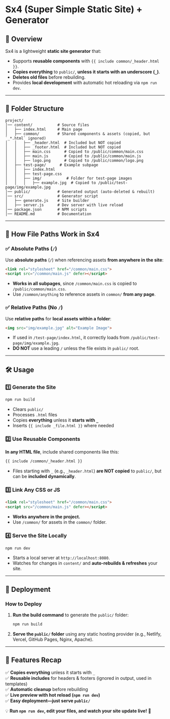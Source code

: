 # Sx4 (Super Simple Static Site) + Generator

## 🚀 Overview
Sx4 is a lightweight **static site generator** that:
- Supports **reusable components** with `{{ include common/_header.html }}`.
- **Copies everything** to `public/`, **unless it starts with an underscore (`_`)**.
- **Deletes old files** before rebuilding.
- Provides **local development** with automatic hot reloading via `npm run dev`.

---

## 📂 Folder Structure
```
project/
│── content/           # Source files
│   ├── index.html     # Main page
│   ├── common/        # Shared components & assets (copied, but `_*.html` ignored)
│   │   ├── _header.html  # Included but NOT copied
│   │   ├── _footer.html  # Included but NOT copied
│   │   ├── main.css      # Copied to /public/common/main.css
│   │   ├── main.js       # Copied to /public/common/main.js
│   │   ├── logo.png      # Copied to /public/common/logo.png
│   ├── test-page/      # Example subpage
│   │   ├── index.html
│   │   ├── test-page.css
│   │   ├── img/           # Folder for test-page images
│   │   │   ├── example.jpg  # Copied to /public/test-page/img/example.jpg
│── public/            # Generated output (auto-deleted & rebuilt)
│── src/               # Generator script
│   ├── generate.js    # Site builder
│   ├── server.js      # Dev server with live reload
│── package.json       # NPM scripts
│── README.md          # Documentation
```

---

## 📌 **How File Paths Work in Sx4**
### ✅ **Absolute Paths (`/`)**
Use **absolute paths** (`/`) when referencing assets **from anywhere in the site**:
```html
<link rel="stylesheet" href="/common/main.css">
<script src="/common/main.js" defer></script>
```
- **Works in all subpages**, since `/common/main.css` is copied to `/public/common/main.css`.
- Use `/common/anything` to reference assets in `common/` **from any page**.

### ✅ **Relative Paths (No `/`)**
Use **relative paths** for **local assets within a folder**:
```html
<img src="img/example.jpg" alt="Example Image">
```
- If used in `/test-page/index.html`, it correctly loads from `/public/test-page/img/example.jpg`.
- **DO NOT** use a leading `/` unless the file exists in `public/` root.

---

## 🛠 Usage

### **1️⃣ Generate the Site**
```sh
npm run build
```
- Clears `public/`
- Processes `.html` files
- Copies **everything** unless it **starts with `_`**
- Inserts `{{ include _file.html }}` where needed

### **2️⃣ Use Reusable Components**
**In any HTML file**, include shared components like this:
```html
{{ include /common/_header.html }}
```
- Files starting with `_` (e.g., `_header.html`) **are NOT copied** to `public/`, but can be **included dynamically**.

### **3️⃣ Link Any CSS or JS**
```html
<link rel="stylesheet" href="/common/main.css">
<script src="/common/main.js" defer></script>
```
- **Works anywhere in the project.**
- Use `/common/` for assets in the `common/` folder.

### **4️⃣ Serve the Site Locally**
```sh
npm run dev
```
- Starts a local server at `http://localhost:8080`.
- Watches for changes in `content/` and **auto-rebuilds & refreshes** your site.

---

## 🚀 Deployment

### **How to Deploy**
1. **Run the build command** to generate the `public/` folder:
   ```sh
   npm run build
   ```
2. **Serve the `public/` folder** using any static hosting provider (e.g., Netlify, Vercel, GitHub Pages, Nginx, Apache).

---

## 🎯 Features Recap
✅ **Copies everything** unless it starts with `_`  
✅ **Reusable includes** for headers & footers (ignored in output, used in templates)  
✅ **Automatic cleanup** before rebuilding  
✅ **Live preview with hot reload (`npm run dev`)**  
✅ **Easy deployment—just serve `public/`**  

💡 **Run `npm run dev`, edit your files, and watch your site update live!** 🚀
